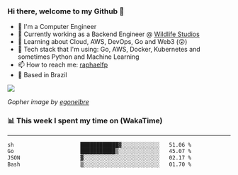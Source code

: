 ### Hi there, welcome to my Github 👋

- 📖 I'm a Computer Engineer
- 🔭 Currently working as a Backend Engineer @ [Wildlife Studios](https://wildlifestudios.com/)
- 🌱 Learning about Cloud, AWS, DevOps, Go and Web3 (😲)
- 🚀 Tech stack that I'm using: Go, AWS, Docker, Kubernetes and sometimes Python and Machine Learning
- 📫 How to reach me: [raphaelfp](https://linkedin.com/in/raphaelfp)
- 🏡 Based in Brazil

![](https://github.com/raphaelfp/gophers/blob/master/.thumb/animation/morning-coffee-3x.gif)

*Gopher image by [egonelbre](https://github.com/egonelbre/)*

### 📊 This week I spent my time on (WakaTime)

---

<!--START_SECTION:waka-->

```txt
sh                     ████████████▓░░░░░░░░░░░░   51.06 %
Go                     ███████████▒░░░░░░░░░░░░░   45.07 %
JSON                   ▓░░░░░░░░░░░░░░░░░░░░░░░░   02.17 %
Bash                   ▒░░░░░░░░░░░░░░░░░░░░░░░░   01.70 %
```

<!--END_SECTION:waka-->
